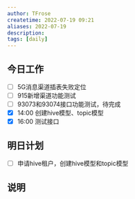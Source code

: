 ```yaml
---
author: TFrose
createtime: 2022-07-19 09:21
aliases: 2022-07-19
description:
tags: [daily]
---
```



## 今日工作
- [ ] 5G消息渠道插表失败定位
- [ ] 915新增渠道功能测试
- [ ] 93073和93074接口功能测试，待完成
- [x] 14:00 创建hive模型、topic模型
- [x] 16:00 测试接口

## 明日计划
- [ ] 申请hive租户，创建hive模型和topic模型

## 说明
